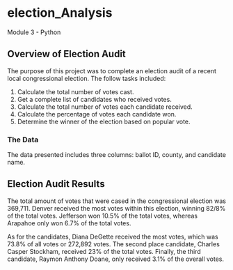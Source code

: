 # election_Analysis
Module 3 - Python

## Overview of Election Audit
The purpose of this project was to complete an election audit of a recent local congressional election. The follow tasks included:
1. Calculate the total number of votes cast.
2. Get a complete list of candidates who received votes.
3. Calculate the total number of votes each candidate received.
4. Calculate the percentage of votes each candidate won.
5. Determine the winner of the election based on popular vote. 

### The Data
The data presented includes three columns: ballot ID, county, and candidate name.

## Election Audit Results

The total amount of votes that were cased in the congressional election was 369,711. Denver received the most votes within this election, winning 82/8% of the total votes. Jefferson won 10.5% of the total votes, whereas Arapahoe only won 6.7% of the total votes.

As for the candidates, Diana DeGette received the most votes, which was 73.8% of all votes or  272,892 votes. The second place candidate, Charles Casper Stockham, received 23% of the total votes. Finally, the third candidate, Raymon Anthony Doane, only received 3.1% of the overall votes. 

